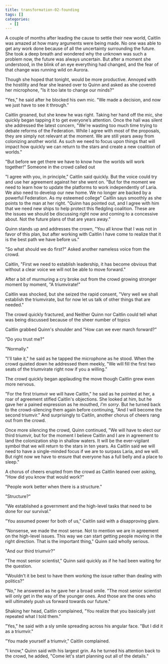 ```yaml
---
title: transformation-02-founding
tags: []
categories:
  - []
---
```

A couple of months after leading the cause to settle their new world, Caitlin was amazed at how many arguments were being made.  No one was able to get any work done because of all the uncertainty surrounding the future.  She took a deep breath and wondered why the unknown was such a problem now, the future was always uncertain.  But after a moment she understood, in the blink of an eye everything had changed, and the fear of that change was running wild on Aurora.
 
Though she hoped that tonight, would be more productive.  Annoyed with the hostility and fear she leaned over to Quinn and asked as she covered her microphone, "Is it too late to change our minds?"  
 
"Yes," he said after he blocked his own mic.  "We made a decision, and now we just have to see it through."  
 
Caitlin groaned, but she knew he was right.  Taking her hand off the mic, she quickly began tapping it to get everyone’s attention.  Once the hall was silent she addressed the latest concern, "We're wasting too much time trying to debate reforms of the Federation.  While I agree with most of the proposals, they are simply not relevant at the moment.  We are still years away from colonizing another world.  As such we need to focus upon things that will impact how quickly we can return to the stars and create a new coalition of worlds."
 
"But before we get there we have to know how the worlds will work together!" Someone in the crowd called out  
 
"I agree with you, in principle," Caitlin said quickly.  But the voice could try and use her agreement against her she went on.  "But for the moment we need to learn how to update the platforms to work independently of Laria.  We also need to develop our new home.  We no longer are backed by a powerful Federation.  As my esteemed college" Caitlin says smoothly as she points to the man at her right.  "Quinn has pointed out, and I agree with him that we need new ships to help protect this fledgling coalition.  These are the issues we should be discussing right now and coming to a concessive about.  Not the future plans of that are years away.”
 
Quinn stands up and addresses the crown, "You all know that I was not in favor of this plan, but after working with Caitlin I have come to realize that it is the best path we have before us."  
 
"So what should we do first?"  Asked another nameless voice from the crowd.
 
Caitlin, "First we need to establish leadership, it has become obvious that without a clear voice we will not be able to move forward."  
 
After a bit of murmuring a cry broke out from the crowd growing stronger moment by moment, "A triumvirate!"  
 
Caitlin was shocked, but she seized the rapid consent, "Very well we shall establish the triumvirate, but for now let us talk of other things that are needed."  
 
The crowd quickly fractured, and Neither Quinn nor Caitlin could tell what was being discussed because of the sheer number of topics  
 
Caitlin grabbed Quinn's shoulder and "How can we ever march forward?"  
 
"Do you trust me?"  
 
"Normally."  
 
"I'll take it," he said as he tapped the microphone as he stood.  When the crowd quieted down he addressed them meekly, "We will fill the first two seats of the triumvirate right now if you a willing."  
 
The crowd quickly began applauding the move though Caitlin grew even more nervous.  
 
"For the first triumvir we will have Caitlin," he said as he pointed at her, a roar of agreement stifled Caitlin's objections.  She looked at him, but he gave her a pained expression as he mouthed, _I'm sorry_.  But he turned back to the crowd-silencing them again before continuing, "And I will become the second triumvir."  And surprisingly to Caitlin, another chorus of cheers rang out from the crowd.  
 
Once more silencing the crowd, Quinn continued, "We will have to elect our third triumvir, but for the moment I believe Caitlin and I are in agreement to land the colonization ship in shallow waters.  It will be the ever-vigilant symbol that we will return to the stars in ten years.  As Caitlin said we will need to have a single-minded focus if we are to surpass Laria, and we will.  But right now we have to ensure that everyone has a full belly and a place to sleep."  
 
A chorus of cheers erupted from the crowd as Caitlin leaned over asking, "How did you know that would work?"  
 
"People work better when there is a structure."  
 
"Structure?"  
 
"We established a government and the high-level tasks that need to be done for our survival."  
 
"You assumed power for both of us," Caitlin said with a disapproving glare.
 
"Nonsense, we made the most sense.  Not to mention we are in agreement on the high-level issues.  This way we can start getting people moving in the right direction.  That is the important thing," Quinn said wholly serious.
 
"And our third triumvir?"
 
"The most senior scientist," Quinn said quickly as if he had been waiting for the question.
 
"Wouldn't it be best to have them working the issue rather than dealing with politics?"  
 
"No," he answered as he gave her a broad smile.  "The most senior scientist will only get in the way of the younger ones.  And those are the ones who will ultimately push us forward towards our future."
 
Shaking her head, Caitlin complained, "You realize that you basically just repeated what I told them."  
 
"Yes," he said with a sly smile spreading across his angular face.  "But I did it as a triumvir."  
 
"You made yourself a triumvir," Caitlin complained.
 
"I know," Quinn said with his largest grin.  As he turned his attention back to the crowd, he added, "Come let's start planning out all of the details."